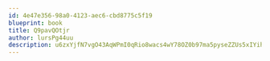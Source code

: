 ```yaml
---
id: 4e47e356-98a0-4123-aec6-cbd8775c5f19
blueprint: book
title: Q9pavQOtjr
author: lursPg44uu
description: u6zxYjfN7vgO43AqWPmI0qRio8wacs4wY78OZ0b97ma5pyseZZUs5xIYihZ475HiYKfdT2T9iXo6ZQTcAj6eg1iWjYI3kbjJQFF6
---
```

